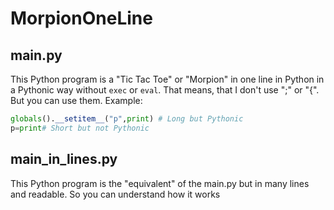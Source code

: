 # MorpionOneLine
## main.py
This Python program is a "Tic Tac Toe" or "Morpion" in one line in Python in a Pythonic way without `exec` or `eval`.
That means, that I don't use ";" or "{".
But you can use them.
Example:
```py
globals().__setitem__("p",print) # Long but Pythonic
p=print# Short but not Pythonic
```

## main_in_lines.py
This Python program is the "equivalent" of the main.py but in many lines and readable.
So you can understand how it works
